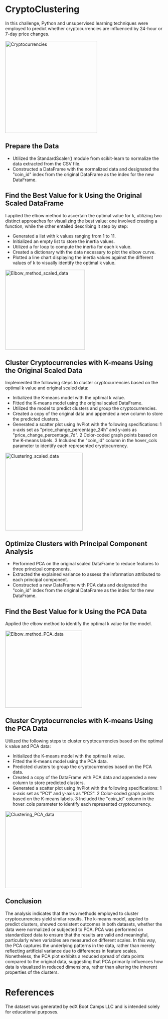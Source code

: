 # CryptoClustering

In this challenge, Python and unsupervised learning techniques were employed to predict whether cryptocurrencies are influenced by 24-hour or 7-day price changes.

<img width="293" alt="Cryptocurrencies " src="https://github.com/MarcoN16/CryptoClustering/assets/150491559/4eb5a920-3b1a-4582-a51e-6c71489d6d8e">

 ## Prepare the Data
-	Utilized the StandardScaler() module from scikit-learn to normalize the data extracted from the CSV file.
-	Constructed a DataFrame with the normalized data and designated the "coin_id" index from the original DataFrame as the index for the new DataFrame.
## Find the Best Value for k Using the Original Scaled DataFrame
I applied the elbow method to ascertain the optimal value for k, utilizing two distinct approaches for visualizing the best value: one involved creating a function, while the other entailed describing it step by step:
-	Generated a list with k values ranging from 1 to 11.
-	Initialized an empty list to store the inertia values.
-	Utilized a for loop to compute the inertia for each k value.
-	Created a dictionary with the data necessary to plot the elbow curve.
-	Plotted a line chart displaying the inertia values against the different values of k to visually identify the optimal k value.

<img width="254" alt="Elbow_method_scaled_data" src="https://github.com/MarcoN16/CryptoClustering/assets/150491559/7f24deff-f38f-482c-8889-4bc38233baf5">


## Cluster Cryptocurrencies with K-means Using the Original Scaled Data
Implemented the following steps to cluster cryptocurrencies based on the optimal k value and original scaled data:
-	Initialized the K-means model with the optimal k value.
-	Fitted the K-means model using the original scaled DataFrame.
-	Utilized the model to predict clusters and group the cryptocurrencies.
-	Created a copy of the original data and appended a new column to store the predicted clusters.
-	Generated a scatter plot using hvPlot with the following specifications:
  1	x-axis set as "price_change_percentage_24h" and y-axis as "price_change_percentage_7d".
  2	Color-coded graph points based on the K-means labels.
  3	Included the "coin_id" column in the hover_cols parameter to identify each represented cryptocurrency.

  <img width="247" alt="Clustering_scaled_data" src="https://github.com/MarcoN16/CryptoClustering/assets/150491559/846d1a2b-28eb-4bf4-8a13-967a19d6637a">


## Optimize Clusters with Principal Component Analysis
-	Performed PCA on the original scaled DataFrame to reduce features to three principal components.
-	Extracted the explained variance to assess the information attributed to each principal component.
-	Constructed a new DataFrame with PCA data and designated the "coin_id" index from the original DataFrame as the index for the new DataFrame.

## Find the Best Value for k Using the PCA Data
Applied the elbow method to identify the optimal k value for the model.

<img width="245" alt="Elbow_method_PCA_data" src="https://github.com/MarcoN16/CryptoClustering/assets/150491559/efec3c4f-adf0-4ce1-879e-8e288f50280e">


## Cluster Cryptocurrencies with K-means Using the PCA Data
Utilized the following steps to cluster cryptocurrencies based on the optimal k value and PCA data:
-	Initialized the K-means model with the optimal k value.
-	Fitted the K-means model using the PCA data.
-	Predicted clusters to group the cryptocurrencies based on the PCA data.
-	Created a copy of the DataFrame with PCA data and appended a new column to store predicted clusters.
-	Generated a scatter plot using hvPlot with the following specifications:
  1	x-axis set as "PC1" and y-axis as "PC2".
  2	Color-coded graph points based on the K-means labels.
  3	Included the "coin_id" column in the hover_cols parameter to identify each represented cryptocurrency.

  <img width="245" alt="Clustering_PCA_data" src="https://github.com/MarcoN16/CryptoClustering/assets/150491559/044b15a7-cdd8-4b52-8cb8-0bb3ba64438d">


## Conclusion
The analysis indicates that the two methods employed to cluster cryptocurrencies yield similar results. The k-means model, applied to predict clusters, showed consistent outcomes in both datasets, whether the data were normalized or subjected to PCA. PCA was performed on standardized data to ensure that the results are valid and meaningful, particularly when variables are measured on different scales. In this way, the PCA captures the underlying patterns in the data, rather than merely reflecting artificial variance due to differences in feature scales. Nonetheless, the PCA plot exhibits a reduced spread of data points compared to the original data, suggesting that PCA primarily influences how data is visualized in reduced dimensions, rather than altering the inherent properties of the clusters.

# References
The dataset was generated by edX Boot Camps LLC and is intended solely for educational purposes.
